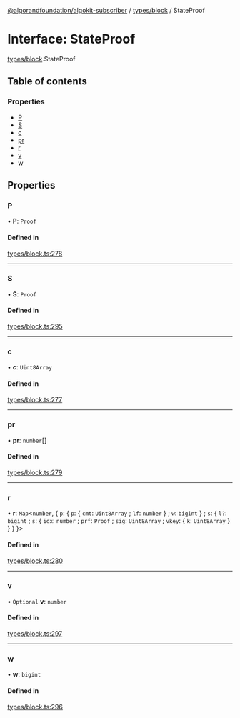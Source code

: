 [@algorandfoundation/algokit-subscriber](../README.md) / [types/block](../modules/types_block.md) / StateProof

# Interface: StateProof

[types/block](../modules/types_block.md).StateProof

## Table of contents

### Properties

- [P](types_block.StateProof.md#p)
- [S](types_block.StateProof.md#s)
- [c](types_block.StateProof.md#c)
- [pr](types_block.StateProof.md#pr)
- [r](types_block.StateProof.md#r)
- [v](types_block.StateProof.md#v)
- [w](types_block.StateProof.md#w)

## Properties

### P

• **P**: `Proof`

#### Defined in

[types/block.ts:278](https://github.com/algorandfoundation/algokit-subscriber-ts/blob/main/src/types/block.ts#L278)

___

### S

• **S**: `Proof`

#### Defined in

[types/block.ts:295](https://github.com/algorandfoundation/algokit-subscriber-ts/blob/main/src/types/block.ts#L295)

___

### c

• **c**: `Uint8Array`

#### Defined in

[types/block.ts:277](https://github.com/algorandfoundation/algokit-subscriber-ts/blob/main/src/types/block.ts#L277)

___

### pr

• **pr**: `number`[]

#### Defined in

[types/block.ts:279](https://github.com/algorandfoundation/algokit-subscriber-ts/blob/main/src/types/block.ts#L279)

___

### r

• **r**: `Map`\<`number`, \{ `p`: \{ `p`: \{ `cmt`: `Uint8Array` ; `lf`: `number`  } ; `w`: `bigint`  } ; `s`: \{ `l?`: `bigint` ; `s`: \{ `idx`: `number` ; `prf`: `Proof` ; `sig`: `Uint8Array` ; `vkey`: \{ `k`: `Uint8Array`  }  }  }  }\>

#### Defined in

[types/block.ts:280](https://github.com/algorandfoundation/algokit-subscriber-ts/blob/main/src/types/block.ts#L280)

___

### v

• `Optional` **v**: `number`

#### Defined in

[types/block.ts:297](https://github.com/algorandfoundation/algokit-subscriber-ts/blob/main/src/types/block.ts#L297)

___

### w

• **w**: `bigint`

#### Defined in

[types/block.ts:296](https://github.com/algorandfoundation/algokit-subscriber-ts/blob/main/src/types/block.ts#L296)
